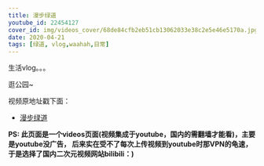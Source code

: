 ```yaml
---
title: 漫步绿道
youtube_id: 22454127
cover_id: img/videos_cover/68de84cfb2eb51cb13062033e38c2e5e46e5170a.jpg
date: 2020-04-21
tags: [绿道, vlog,waahah,日常]
---
```

生活vlog。。。

逛公园~

视频原地址戳下面：

* [ 漫步绿道](https://www.bilibili.com/video/av22454127)

**PS:	此页面是一个videos页面(视频集成于youtube，国内的需翻墙才能看)，主要是youtube没广告，
后来实在受不了每次上传视频到youtube时那VPN的龟速，于是选择了国内二次元视频网站bilibili：)**
